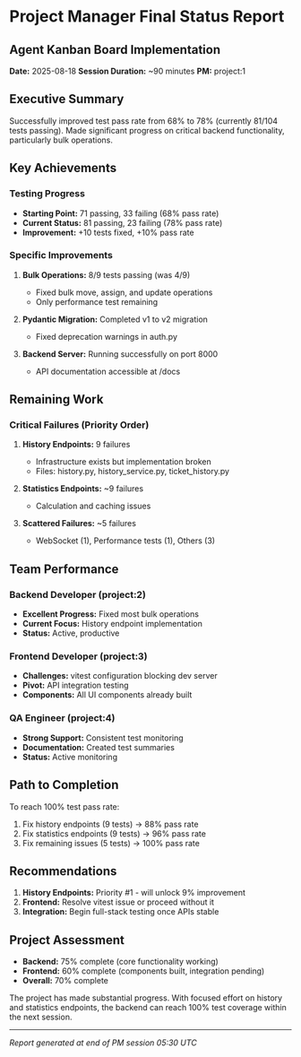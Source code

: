 # Project Manager Final Status Report
## Agent Kanban Board Implementation

**Date:** 2025-08-18
**Session Duration:** ~90 minutes
**PM:** project:1

## Executive Summary

Successfully improved test pass rate from 68% to 78% (currently 81/104 tests passing). Made significant progress on critical backend functionality, particularly bulk operations.

## Key Achievements

### Testing Progress
- **Starting Point:** 71 passing, 33 failing (68% pass rate)
- **Current Status:** 81 passing, 23 failing (78% pass rate)
- **Improvement:** +10 tests fixed, +10% pass rate

### Specific Improvements
1. **Bulk Operations:** 8/9 tests passing (was 4/9)
   - Fixed bulk move, assign, and update operations
   - Only performance test remaining

2. **Pydantic Migration:** Completed v1 to v2 migration
   - Fixed deprecation warnings in auth.py

3. **Backend Server:** Running successfully on port 8000
   - API documentation accessible at /docs

## Remaining Work

### Critical Failures (Priority Order)
1. **History Endpoints:** 9 failures
   - Infrastructure exists but implementation broken
   - Files: history.py, history_service.py, ticket_history.py

2. **Statistics Endpoints:** ~9 failures
   - Calculation and caching issues

3. **Scattered Failures:** ~5 failures
   - WebSocket (1), Performance tests (1), Others (3)

## Team Performance

### Backend Developer (project:2)
- **Excellent Progress:** Fixed most bulk operations
- **Current Focus:** History endpoint implementation
- **Status:** Active, productive

### Frontend Developer (project:3)
- **Challenges:** vitest configuration blocking dev server
- **Pivot:** API integration testing
- **Components:** All UI components already built

### QA Engineer (project:4)
- **Strong Support:** Consistent test monitoring
- **Documentation:** Created test summaries
- **Status:** Active monitoring

## Path to Completion

To reach 100% test pass rate:
1. Fix history endpoints (9 tests) → 88% pass rate
2. Fix statistics endpoints (9 tests) → 96% pass rate
3. Fix remaining issues (5 tests) → 100% pass rate

## Recommendations

1. **History Endpoints:** Priority #1 - will unlock 9% improvement
2. **Frontend:** Resolve vitest issue or proceed without it
3. **Integration:** Begin full-stack testing once APIs stable

## Project Assessment

- **Backend:** 75% complete (core functionality working)
- **Frontend:** 60% complete (components built, integration pending)
- **Overall:** 70% complete

The project has made substantial progress. With focused effort on history and statistics endpoints, the backend can reach 100% test coverage within the next session.

---
*Report generated at end of PM session 05:30 UTC*
